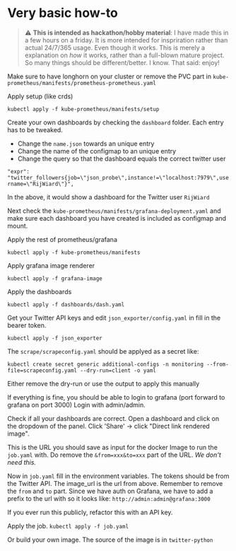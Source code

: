 # Very basic how-to

> :warning: **This is intended as hackathon/hobby material**: I have made this in a few hours on a friday. It is more intended for inspriration rather than actual 24/7/365 usage. Even though it works. This is merely a explanation on _how_ it works, rather than a full-blown mature project. So many things should be different/better. I know. That said: enjoy!


Make sure to have longhorn on your cluster or remove the PVC part in `kube-prometheus/manifests/prometheus-prometheus.yaml` 


Apply setup (like crds)

`kubectl apply -f kube-prometheus/manifests/setup` 


Create your own dashboards by checking the `dashboard` folder.
Each entry has to be tweaked. 

- Change the `name.json` towards an unique entry
- Change the name of the configmap to an unique entry
- Change the query so that the dashboard equals the correct twitter user

```"expr": "twitter_followers{job=\"json_probe\",instance!=\"localhost:7979\",username=\"RijWiard\"}",```

In the above, it would show a dashboard for the Twitter user `RijWiard`

Next check the `kube-prometheus/manifests/grafana-deployment.yaml` and make sure each dashboard you have created is included as configmap and mount.


Apply the rest of prometheus/grafana

`kubectl apply -f kube-prometheus/manifests`

Apply grafana image renderer

`kubectl apply -f grafana-image`

Apply the dashboards 

`kubectl apply -f dashboards/dash.yaml`

Get your Twitter API keys and edit `json_exporter/config.yaml` in fill in the bearer token.

`kubectl apply -f json_exporter` 


The `scrape/scrapeconfig.yaml` should be applyed as a secret like:

```kubectl create secret generic additional-configs -n monitoring --from-file=scrapeconfig.yaml --dry-run=client -o yaml``` 

Either remove the dry-run or use the output to apply this manually

If everything is fine, you should be able to login to grafana (port forward to grafana on port 3000)
Login with admin/admin. 

Check if all your dashboards are correct. Open a dashboard and click on the dropdown of the panel. Click 'Share' -> click "Direct link rendered image". 

This is the URL you should save as input for the docker Image to run the `job.yaml` with. Do remove the `&from=xxx&to=xxx` part of the URL. *We don't need this.*

Now in `job.yaml` fill in the environment variables. The tokens should be from the Twitter API. The image_url is the url from above. Remember to remove the `from` and `to` part. Since we have auth on Grafana, we have to add a prefix to the url with so it looks like: `http://admin:admin@grafana:3000` 

If you ever run this publicly, refactor this with an API key.

Apply the job. `kubectl apply -f job.yaml`

Or build your own image. The source of the image is in `twitter-python` 